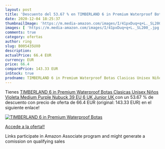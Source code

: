 ```yaml
---
layout: post
title: 'Descuento del 53.67 % en TIMBERLAND 6 in Premium Waterproof Botas'
date: 2020-12-04 18:25:37
thumbnailImage: 'https://m.media-amazon.com/images/I/41pxDuq+q+L._SL200_.jpg'
images: [ 'https://m.media-amazon.com/images/I/41pxDuq+q+L._SL200_.jpg' ]
comments: true
category: ofertas
author: ring
slug: B005435UX0
description:
actualPrice: 66.4 EUR
currency: EUR
price: 66.4
comparePrice: 143.33 EUR
inStock: true
prodname: TIMBERLAND 6 in Premium Waterproof Botas Clasicas Unisex Niños  Violeta  Medium Purple Nubuck   39 EU  6 UK  Junior  UK 
---
```


Tienes [TIMBERLAND 6 in Premium Waterproof Botas Clasicas Unisex Niños  Violeta  Medium Purple Nubuck   39 EU  6 UK  Junior  UK ](https://www.amazon.es/dp/B005435UX0/?tag=tolees-21) con un 53.67 % de descuento con precio de oferta de 66.4 EUR (original: 143.33 EUR) en el siguiente enlace!

[![TIMBERLAND 6 in Premium Waterproof Botas](https://m.media-amazon.com/images/I/41pxDuq+q+L._SL200_.jpg)](https://www.amazon.es/dp/B005435UX0/?tag=tolees-21)

[Accede a la oferta!!](https://www.amazon.es/dp/B005435UX0/?tag=tolees-21)

Links participate in Amazon Associate program and might generate a comission on qualifying sales


